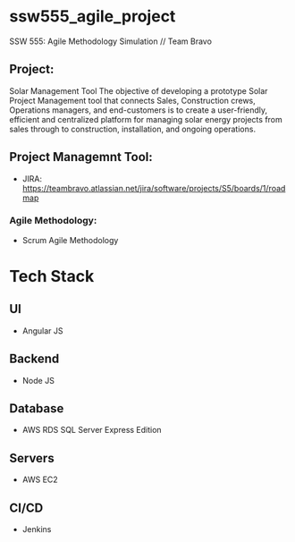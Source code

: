 # ssw555_agile_project
SSW 555: Agile Methodology Simulation // Team Bravo

## Project: 
Solar Management Tool
The objective of developing a prototype Solar Project Management tool that connects Sales, Construction crews, Operations managers, and end-customers is to create a user-friendly, efficient and centralized platform for managing solar energy projects from sales through to construction, installation, and ongoing operations.

## Project Managemnt Tool: 
- JIRA: https://teambravo.atlassian.net/jira/software/projects/S5/boards/1/roadmap

### Agile Methodology:
- Scrum Agile Methodology

# Tech Stack
## UI
- Angular JS

## Backend
- Node JS

## Database
- AWS RDS SQL Server Express Edition

## Servers
- AWS EC2

## CI/CD
- Jenkins
